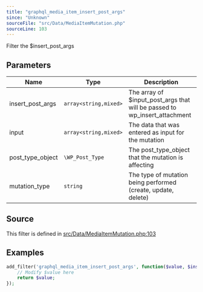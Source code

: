 ```yaml
---
title: "graphql_media_item_insert_post_args"
since: "Unknown"
sourceFile: "src/Data/MediaItemMutation.php"
sourceLine: 103
---
```



Filter the $insert_post_args

## Parameters

| Name | Type | Description |
|------|------|-------------|
| insert_post_args | `array<string,mixed>` | The array of $input_post_args that will be passed to wp_insert_attachment |
| input | `array<string,mixed>` | The data that was entered as input for the mutation |
| post_type_object | `\WP_Post_Type` | The post_type_object that the mutation is affecting |
| mutation_type | `string` | The type of mutation being performed (create, update, delete) |




## Source

This filter is defined in [src/Data/MediaItemMutation.php:103](https://github.com/wp-graphql/wp-graphql/blob/develop/src/Data/MediaItemMutation.php#L103)


## Examples

```php
add_filter('graphql_media_item_insert_post_args', function($value, $insert_post_args, $input, $post_type_object, $mutation_type) {
    // Modify $value here
    return $value;
});
```